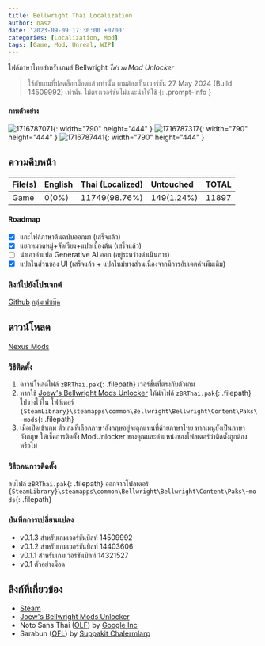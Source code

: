 ```yaml
---
title: Bellwright Thai Localization
author: nasz
date: '2023-09-09 17:30:00 +0700'
categories: [Localization, Mod]
tags: [Game, Mod, Unreal, WIP]
---
```


ไฟล์ภาษาไทยสำหรับเกมส์ Bellwright _ไม่รวม Mod Unlocker_

  > ใช้กับเกมที่ปลดล็อกม็อดแล้วเท่านั้น เกมต้องเป็นเวอร์ชัน 27 May 2024 (Build 14509992) เท่านั้น ไม่ตรงเวอร์ชันไม่แนะนำให้ใช้ {: .prompt-info }

#### ภาพตัวอย่าง
  ![1716787071](https://staticdelivery.nexusmods.com/mods/6381/images/57/57-1716787071-125534502.png){: width="790" height="444" }
  ![1716787317](https://staticdelivery.nexusmods.com/mods/6381/images/57/57-1716787317-2087032575.png){: width="790" height="444" }
  ![1716787441](https://staticdelivery.nexusmods.com/mods/6381/images/57/57-1716787441-449170608.png){: width="790" height="444" }

## ความคืบหน้า

| File(s) | English     | Thai (Localized) | Untouched  | TOTAL |
|---------|:------------|:-----------------|:-----------|:------|
| Game    | 0(0%)       | 11749(98.76%)    | 149(1.24%) | 11897 |

#### Roadmap
- [x] แกะไฟล์ภาษาต้นฉบับออกมา (เสร็จแล้ว)
- [x] แยกหมวดหมู่+จัดเรียง+แปลเบื้องต้น (เสร็จแล้ว)
- [ ] นำเอาคำแปล Generative AI ออก (อยู่ระหว่างดำเนินการ)
- [x] แปลในส่วนของ UI (เสร็จแล้ว + แปลใหม่บางส่วนเนื่องจากมีการอัปเดตคำเพิ่มเติม)

### ลิงก์ไปยังโปรเจกต์
  [Github](https://github.com/Nasz/BellwrightThaiLocalization)
  [กลุ่มเฟซบุ๊ค](https://www.facebook.com/groups/1215435342455905)

## ดาวน์โหลด
  [Nexus Mods](https://www.nexusmods.com/bellwright/mods/57)

### วิธีติดตั้ง
1. ดาวน์โหลดไฟล์ `zBRThai.pak`{: .filepath} เวอร์ชั่นที่ตรงกับตัวเกม
2. หากใช้ [Joew's Bellwright Mods Unlocker](https://www.nexusmods.com/bellwright/mods/2) ให้นำไฟล์ `zBRThai.pak`{: .filepath} ไปวางไว้ใน โฟล์เดอร์ `{SteamLibrary}\steamapps\common\Bellwright\Bellwright\Content\Paks\~mods`{: .filepath}
3. เมื่อเปิดเข้าเกม ตัวเกมที่เลือกภาษาอังกฤษอยู่จะถูกแทนที่ด้วยภาษาไทย หากเมนูยังเป็นภาษาอังกฤษ ให้เช็คการติดตั้ง ModUnlocker ของคุณและตำแหน่งของโฟลเดอร์ว่าติดตั้งถูกต้องหรือไม่

### วิธีถอนการติดตั้ง
ลบไฟล์ `zBRThai.pak`{: .filepath} ออกจากโฟลเดอร์ `{SteamLibrary}\steamapps\common\Bellwright\Bellwright\Content\Paks\~mods`{: .filepath}

### บันทึกการเปลี่ยนแปลง
- v0.1.3 สำหรับเกมเวอร์ขันบิลท์ 14509992
- v0.1.2 สำหรับเกมเวอร์ขันบิลท์ 14403606
- v0.1.1 สำหรับเกมเวอร์ขันบิลท์ 14321527
- v0.1 ตัวอย่างม็อด

## ลิงก์ที่เกี่ยวข้อง
- [Steam](https://store.steampowered.com/app/1812450/)
- [Joew's Bellwright Mods Unlocker](https://www.nexusmods.com/bellwright/mods/2)
- Noto Sans Thai ([OLF](https://scripts.sil.org/cms/scripts/page.php?site_id=nrsi&id=OFL)) by [Google Inc](https://fonts.google.com/noto/specimen/Noto+Sans+Thai/about)
- Sarabun ([OFL](https://scripts.sil.org/cms/scripts/page.php?site_id=nrsi&id=OFL)) by [Suppakit Chalermlarp](https://fonts.google.com/?query=Suppakit%20Chalermlarp)